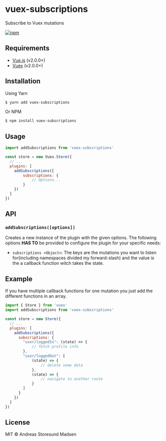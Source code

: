 # vuex-subscriptions

Subscribe to Vuex mutations

[![npm](https://img.shields.io/npm/v/vuex-subscriptions.svg)](https://www.npmjs.com/package/vuex-subscriptions)

## Requirements

- [Vue.js](https://vuejs.org) (v2.0.0+)
- [Vuex](http://vuex.vuejs.org) (v2.0.0+)

## Installation
Using Yarn
```bash
$ yarn add vuex-subscriptions
```

Or NPM
```bash
$ npm install vuex-subscriptions
```

## Usage

```js
import addSubscriptions from 'vuex-subscriptions'

const store = new Vuex.Store({
  // ...
  plugins: [
  	addSubscriptions({
  		subscriptions: {
  			// Options...
  		}
  	})
  ]
})
```

## API

### `addSubscriptions([options])`

Creates a new instance of the plugin with the given options. The following options
**HAS TO** be provided to configure the plugin for your specific needs:

- `subscriptions <Object>`: The keys are the mutations you want to listen for(including namespaces divided my forward-slash) and the value is the a callback function witch takes the state.

## Example

If you have multiple callback functions for one mutation you just add the different functions in an array.


```js
import { Store } from 'vuex'
import addSubscriptions from 'vuex-subscriptions'

const store = new Store({
  // ...
  plugins: [
    addSubscriptions({
      subscriptions: {
      	"user/loggedIn": (state) => {
      		// fetch profile info
      	},
      	"user/loggedOut": [
      		(state) => {
      			// delete some data
      		},
      		(state) => {
      			// navigate to another route
      		}
      	]
      }
    })
  ]
})
```

## License

MIT © Andreas Storesund Madsen